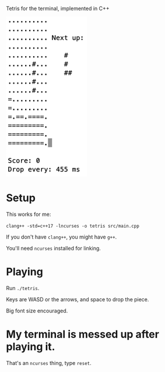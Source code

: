 Tetris for the terminal, implemented in C++

![alt text](screenshot.png)

# Setup
This works for me:

`clang++ -std=c++17 -lncurses -o tetris src/main.cpp`

If you don't have `clang++`, you might have `g++`.

You'll need `ncurses` installed for linking.

# Playing

Run `./tetris`.

Keys are WASD or the arrows, and space to drop the piece.

Big font size encouraged.

# My terminal is messed up after playing it.

That's an `ncurses` thing, type `reset`.